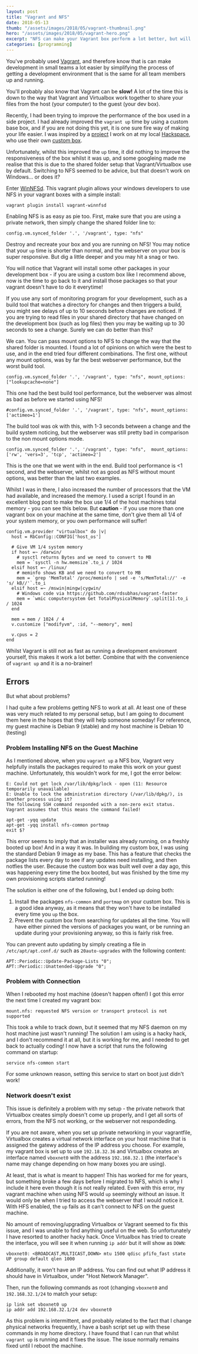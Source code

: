 ```yaml
---
layout: post
title: "Vagrant and NFS"
date: 2018-05-13
thumb: "/assets/images/2018/05/vagrant-thumbnail.png"
hero: "/assets/images/2018/05/vagrant-hero.png"
excerpt: "NFS can make your Vagrant box perform a lot better, but will it take long to set up?"
categories: [programming]
---
```

You've probably used [Vagrant](https://www.vagrantup.com), and therefore know that is can make development in small teams a lot easier by simplifying the process of getting a development environment that is the same for all team members up and running.

You'll probably also know that Vagrant can be **slow!** A lot of the time this is down to the way that Vagrant and Virtualbox work together to share your files from the host (your computer) to the guest (your dev box).

Recently, I had been trying to improve the performance of the box used in a side project. I had already improved the `vagrant up` time by using a custom base box, and if you are not doing this yet, it is one sure fire way of making your life easier. I was inspired by a [project](https://github.com/nottinghack/hms2) I work on at my local [Hackspace](http://nottinghack.org.uk/), who use their own [custom box](https://github.com/NottingHack/vagrant-hms2).

Unfortunately, whilst this improved the `up` time, it did nothing to improve the responsiveness of the box whilst it was up, and some googleing made me realise that this is due to the shared folder setup that Vagrant/Virtualbox use by default. Switching to NFS seemed to be advice, but that doesn't work on Windows... or does it?

Enter [WinNFSd](https://github.com/winnfsd/vagrant-winnfsd). This vagrant plugin allows your windows developers to use NFS in your vagrant boxes with a simple install:

```
vagrant plugin install vagrant-winnfsd
```

Enabling NFS is as easy as pie too.  First, make sure that you are using a private network, then simply change the shared folder line to:

```
config.vm.synced_folder '.', '/vagrant', type: "nfs"
```

Destroy and recreate your box and you are running on NFS! You may notice that your `up` time is shorter than normal, and the webserver on your box is super responsive. But dig a little deeper and you may hit a snag or two.

You will notice that Vagrant will install some other packages in your development box - if you are using a custom box like I recommend above, now is the time to go back to it and install those packages so that your vagrant doesn't have to do it everytime!

If you use any sort of monitoring program for your development, such as a build tool that watches a directory for changes and then triggers a build, you might see delays of up to 10 seconds before changes are noticed. If you are trying to read files in your shared directory that have changed on the development box (such as log files) then you may be waiting up to 30 seconds to see a change. Surely we can do better than this?

We can. You can pass mount options to NFS to change the way that the shared folder is mounted. I found a lot of opinions on which were the best to use, and in the end tried four different combinations.  The first one, without any mount options, was by far the best webserver performance, but the worst build tool.

```
config.vm.synced_folder '.', '/vagrant', type: "nfs", mount_options: ["lookupcache=none"]
```

This one had the best build tool performance, but the webserver was almost as bad as before we started using NFS!

```
#config.vm.synced_folder '.', '/vagrant', type: "nfs", mount_options: ['actimeo=1']
```

The build tool was ok with this, with 1-3 seconds between a change and the build system noticing, but the webserver was still pretty bad in comparison to the non mount options mode.

```
config.vm.synced_folder '.', '/vagrant', type: "nfs",  mount_options: ['rw', 'vers=3', 'tcp', 'actimeo=2']
```

This is the one that we went with in the end. Build tool performance is <1 second, and the webserver, whilst not as good as NFS without mount options, was better than the last two examples.

Whilst I was in there, I also increased the number of processors that the VM had available, and increased the memory.  I used a script I found in an excellent blog post to make the box use 1/4 of the host machines total memory - you can see this below. But **caution** - if you use more than one vagrant box on your machine at the same time, don't give them all 1/4 of your system memory, or you own performance will suffer!

```
config.vm.provider "virtualbox" do |v|
  host = RbConfig::CONFIG['host_os']

  # Give VM 1/4 system memory 
  if host =~ /darwin/
    # sysctl returns Bytes and we need to convert to MB
    mem = `sysctl -n hw.memsize`.to_i / 1024
  elsif host =~ /linux/
    # meminfo shows KB and we need to convert to MB
    mem = `grep 'MemTotal' /proc/meminfo | sed -e 's/MemTotal://' -e 's/ kB//'`.to_i 
  elsif host =~ /mswin|mingw|cygwin/
    # Windows code via https://github.com/rdsubhas/vagrant-faster
    mem = `wmic computersystem Get TotalPhysicalMemory`.split[1].to_i / 1024
  end

  mem = mem / 1024 / 4
  v.customize ["modifyvm", :id, "--memory", mem]

  v.cpus = 2
end
```

Whilst Vagrant is still not as fast as running a development enviroment yourself, this makes it work a lot better. Combine that with the convenience of `vagrant up` and it is a no-brainer!

## Errors

But what about problems?

I had quite a few problems getting NFS to work at all. At least one of these was very much related to my personal setup, but I am going to document them here in the hopes that they will help someone someday! For reference, my guest machine is Debian 9 (stable) and my host machine is Debian 10 (testing)

### Problem Installing NFS on the Guest Machine

As I mentioned above, when you `vagrant up` a NFS box, Vagrant very helpfully installs the packages required to make this work on your guest machine. Unfortunately, this wouldn't work for me, I got the error below:

```
E: Could not get lock /var/lib/dpkg/lock - open (11: Resource temporarily unavailable)
E: Unable to lock the administration directory (/var/lib/dpkg/), is another process using it?
The following SSH command responded with a non-zero exit status.
Vagrant assumes that this means the command failed!                                                                                         

apt-get -yqq update                                                                                                                         
apt-get -yqq install nfs-common portmap                                                                                                     
exit $?   
```

This error seems to imply that an installer was already running, on a freshly booted up box! And in a way it was. In building my custom box, I was using the standard Debian 9 image as my base. This has a feature that checks the package lists every day to see if any updates need installing, and then notfies the user. Because the custom box was built well over a day ago, this was happening every time the box booted, but was finished by the time my own provisioning scripts started running!

The solution is either one of the following, but I ended up doing both:

1. Install the packages `nfs-common` and `portmap` on your custom box. This is a good idea anyway, as it means that they won't have to be installed every time you `up` the box.
2. Prevent the custom box from searching for updates all the time. You will have either pinned the versions of packages you want, or be running an update during your provisioning anyway, so this is fairly risk free.

You can prevent auto updating by simply creating a file in `/etc/apt/apt.conf.d/` such as `20auto-upgrades` with the following content:

```
APT::Periodic::Update-Package-Lists "0";
APT::Periodic::Unattended-Upgrade "0";
```

### Problem with Connection

When I rebooted my host machine (doesn't happen often!) I got this error the next time I created my vagrant box:

```
mount.nfs: requested NFS version or transport protocol is not supported
```

This took a while to track down, but it seemed that my NFS daemon on my host machine just wasn't running! The solution I am using is a hacky hack, and I don't recommend it at all, but it is working for me, and I needed to get back to actually coding!  I now have a script that runs the following command on startup:

```
service nfs-common start
```

For some unknown reason, setting this service to start on boot just didn't work!

### Network doesn't exist

This issue is definitely a problem with my setup - the private network that Virtualbox creates simply doesn't come up properly, and I get all sorts of errors, from the NFS not working, or the webserver not respondeding.

If you are not aware, when you set up private networking in your vagrantfile, Virtualbox creates a virtual network interface on your host machine that is assigned the gatewy address of the IP address you choose. For example, my vagrant box is set up to use `192.18.32.36` and Virtualbox creates an interface named `vboxnet0` with the address `192.168.32.1` (the interface's name may change depending on how many boxes you are using).

At least, that is what is meant to happen! This has worked for me for years, but something broke a few days before I migrated to NFS, which is why I include it here even though it is not really related. Even with this error, my vagrant machine when using NFS would `up` seemingly without an issue. It would only be when I tried to access the webserver that I would notice it. With HFS enabled, the `up` fails as it can't connect to NFS on the guest machine.

No amount of removing/upgrading Virtualbox or Vagrant seemed to fix this issue, and I was unable to find anything useful on the web. So unfortunately I have resorted to another hacky hack. Once Virtualbox has tried to create the interface, you will see it when running `ip addr` but it will show as `DOWN`:

```
vboxnet0: <BROADCAST,MULTICAST,DOWN> mtu 1500 qdisc pfifo_fast state UP group default qlen 1000
```

Additionally, it won't have an IP address. You can find out what IP address it should have in Virtualbox, under "Host Network Manager".

Then, run the following commands as root (changing `vboxnet0` and `192.168.32.1/24` to match your setup:

```
ip link set vboxnet0 up
ip addr add 192.168.32.1/24 dev vboxnet0
```

As this problem is intermittent, and probably related to the fact that I change physical networks frequently, I have a bash script set up with these commands in my home directory. I have found that I can run that whilst `vagrant up` is running and it fixes the issue.  The issue normally remains fixed until I reboot the machine.